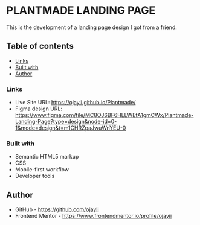 # PLANTMADE LANDING PAGE

This is the development of a landing page design I got from a friend. 

## Table of contents
  - [Links](#links)
  - [Built with](#built-with)
  - [Author](#author)

### Links

- Live Site URL: https://ojayii.github.io/Plantmade/
- Figma design URL: https://www.figma.com/file/MC8OJ6BF6HLLWEfA1gmCWx/Plantmade-Landing-Page?type=design&node-id=0-1&mode=design&t=m1CHRZpaJwuWnYEU-0

### Built with

- Semantic HTML5 markup
- CSS
- Mobile-first workflow
- Developer tools

## Author

- GitHub - https://github.com/ojayii
- Frontend Mentor - https://www.frontendmentor.io/profile/ojayii
